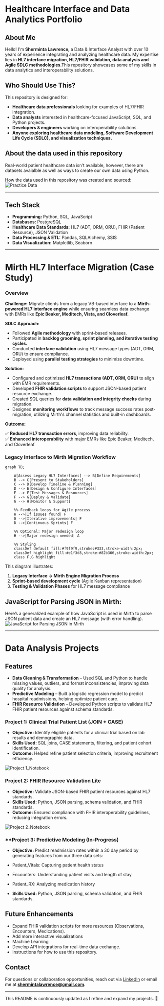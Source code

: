 # Healthcare Interface and Data Analytics Portfolio

## About Me

Hello! I'm **Sherminta Lawrence**, a Data & Interface Analyst with over 10 years of experience integrating and analyzing healthcare data. My expertise lies in **HL7 interface migration, HL7/FHIR validation, data analysis and Agile SDLC methodologies**.This repository showcases some of my skills in data analytics and interoperability solutions. 

## Who Should Use This?

This repository is designed for:
- **Healthcare data professionals** looking for examples of HL7/FHIR integration.
- **Data analysts** interested in healthcare-focused JavaScript, SQL, and Python projects.
- **Developers & engineers** working on interoperability solutions.
- **Anyone exploring healthcare data modeling, Software Development Life Cycle (SDLC), and visualization techniques.**

## About the data used in this repository

Real-world patient healthcare data isn't available, however, there are datasets avaialble as well as ways to create our own data using Python. 

How the data used in this repository was created and sourced: ![Practice Data](Faker_encounter.ipynb)

---
## Tech Stack

- **Programming:** Python, SQL, JavaScript
- **Databases:** PostgreSQL
- **Healthcare Data Standards:** HL7 (ADT, ORM, ORU), FHIR (Patient Resource), JSON Validation
- **Data Processing & ETL:** Pandas, SQLAlchemy, SSIS
- **Data Visualization:** Matplotlib, Seaborn
---

# Mirth HL7 Interface Migration (Case Study)

### **Overview**
**Challenge:** Migrate clients from a legacy VB-based interface to a **Mirth-powered HL7 interface engine** while ensuring seamless data exchange with EMRs like **Epic Beaker, Meditech, Vista, and Cloverleaf.**

**SDLC Approach:**
- Followed **Agile methodology** with sprint-based releases.
- Participated in **backlog grooming, sprint planning, and iterative testing cycles.**
- Conducted **interface validation** using HL7 message types (ADT, ORM, ORU) to ensure compliance.
- Deployed using **parallel testing strategies** to minimize downtime.

**Solution:**
- Configured and optimized **HL7 transactions (ADT, ORM, ORU)** to align with EMR requirements.
- Developed **FHIR validation scripts** to support JSON-based patient resource exchange.
- Created SQL queries for **data validation and integrity checks** during migration.
- Designed **monitoring workflows** to track message success rates post-migration, utilizing Mirth's channel statistics and built-in dashboards.

**Outcome:**

✅ **Reduced HL7 transaction errors**, improving data reliability.  
✅ **Enhanced interoperability** with major EMRs like Epic Beaker, Meditech, and Cloverleaf.  

### **Legacy Interface to Mirth Migration Workflow**


```mermaid
graph TD;

    A[Assess Legacy HL7 Interfaces] --> B[Define Requirements]
    B --> C[Present to Stakeholders]
    C --> D[Develop Timeline & Planning]
    D --> E[Design & Configure Interfaces]
    E --> F[Test Messages & Resources]
    F --> G[Deploy & Validate]
    G --> H[Monitor & Support]

    %% Feedback loops for Agile process
    H -->|If issues found| F
    G -->|Iterative improvements| F
    D -->|Continuous Sprints| F

    %% Optional: Major redesign loop
    H -->|Major redesign needed| A

    %% Styling
    classDef default fill:#f9f9f9,stroke:#333,stroke-width:2px;
    classDef highlight fill:#e1f3d8,stroke:#82b366,stroke-width:2px;
    class F,G highlight
```


This diagram illustrates:
1. **Legacy Interface → Mirth Engine Migration Process**
2. **Sprint-based development cycle** (Agile Kanban representation)
3. **Testing & Validation Phases** for HL7 message compliance

## JavaScript for Parsing JSON in Mirth:

Here’s a generalized example of how JavaScript is used in Mirth to parse JSON patient data and create an HL7 message (with error handling).
![JavaScript for Parsing JSON in Mirth](JS_Parse.ipynb)

---

# Data Analysis Projects 

## Features

- **Data Cleaning & Transformation** – Used SQL and Python to handle missing values, outliers, and format inconsistencies, improving data quality for analysis.
- **Predictive Modeling** – Built a logistic regression model to predict hospital readmissions, helping optimize patient care.
- **FHIR Resource Validation** – Developed Python scripts to validate HL7 FHIR patient resources against schema standards.

### **Project 1: Clinical Trial Patient List (JOIN + CASE)**
- **Objective:** Identify eligible patients for a clinical trial based on lab results and demographic data.
- **Skills Used:** SQL joins, CASE statements, filtering, and patient cohort identification.
- **Outcome:** Helped refine patient selection criteria, improving recruitment efficiency.

![Project 1_Notebook](Clinical_Trial_List.ipynb)


### **Project 2: FHIR Resource Validation Lite**
- **Objective:** Validate JSON-based FHIR patient resources against HL7 standards.
- **Skills Used:** Python, JSON parsing, schema validation, and FHIR standards.
- **Outcome:** Ensured compliance with FHIR interoperability guidelines, reducing integration errors.

![Project 2_Notebook](FHIR_Project.ipynb)

### **Project 3: Predictive Modeling (In-Progress)

- **Objective:** Predict readmission rates within a 30 day period by generating features from our three data sets:

- Patient_Vitals: Capturing patient health status
- Encounters: Understanding patient visits and length of stay
- Patient_RX: Analyzing medication history


- **Skills Used:** Python, JSON parsing, schema validation, and FHIR standards.


## Future Enhancements
- Expand FHIR validation scripts for more resources (Observations, Encounters, Medications).
- Add more interactive visualizations
- Machine Learning 
- Develop API integrations for real-time data exchange.
- Instructions for how to use this repository.

## Contact
For questions or collaboration opportunities, reach out via [LinkedIn](https://linkedin.com/in/shermintalawrence) or email me at **shermintalawrence@gmail.com**.

---

This README is continuously updated as I refine and expand my projects. 🚀

